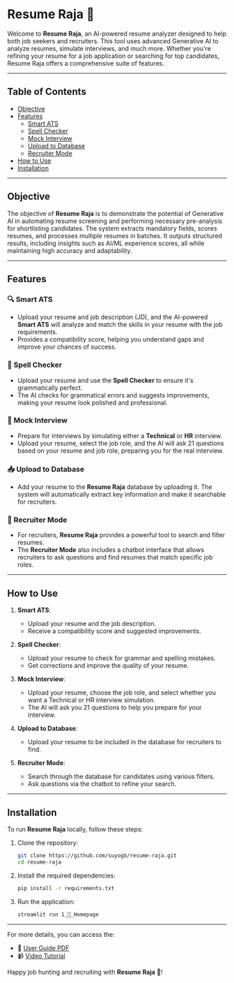 
# Resume Raja 👑

Welcome to **Resume Raja**, an AI-powered resume analyzer designed to help both job seekers and recruiters. This tool uses advanced Generative AI to analyze resumes, simulate interviews, and much more. Whether you're refining your resume for a job application or searching for top candidates, Resume Raja offers a comprehensive suite of features.

---

## Table of Contents
- [Objective](#objective)
- [Features](#features)
  - [Smart ATS](#smart-ats)
  - [Spell Checker](#spell-checker)
  - [Mock Interview](#mock-interview)
  - [Upload to Database](#upload-to-database)
  - [Recruiter Mode](#recruiter-mode)
- [How to Use](#how-to-use)
- [Installation](#installation)

---

## Objective
The objective of **Resume Raja** is to demonstrate the potential of Generative AI in automating resume screening and performing necessary pre-analysis for shortlisting candidates. The system extracts mandatory fields, scores resumes, and processes multiple resumes in batches. It outputs structured results, including insights such as AI/ML experience scores, all while maintaining high accuracy and adaptability.

---

## Features

### 🔍 Smart ATS
- Upload your resume and job description (JD), and the AI-powered **Smart ATS** will analyze and match the skills in your resume with the job requirements.
- Provides a compatibility score, helping you understand gaps and improve your chances of success.
  
### 📝 Spell Checker
- Upload your resume and use the **Spell Checker** to ensure it's grammatically perfect.
- The AI checks for grammatical errors and suggests improvements, making your resume look polished and professional.

### 🎤 Mock Interview
- Prepare for interviews by simulating either a **Technical** or **HR** interview.
- Upload your resume, select the job role, and the AI will ask 21 questions based on your resume and job role, preparing you for the real interview.

### 📥 Upload to Database
- Add your resume to the **Resume Raja** database by uploading it. The system will automatically extract key information and make it searchable for recruiters.

### 👥 Recruiter Mode
- For recruiters, **Resume Raja** provides a powerful tool to search and filter resumes.
- The **Recruiter Mode** also includes a chatbot interface that allows recruiters to ask questions and find resumes that match specific job roles.

---

## How to Use
1. **Smart ATS**:
   - Upload your resume and the job description.
   - Receive a compatibility score and suggested improvements.

2. **Spell Checker**:
   - Upload your resume to check for grammar and spelling mistakes.
   - Get corrections and improve the quality of your resume.

3. **Mock Interview**:
   - Upload your resume, choose the job role, and select whether you want a Technical or HR interview simulation.
   - The AI will ask you 21 questions to help you prepare for your interview.

4. **Upload to Database**:
   - Upload your resume to be included in the database for recruiters to find.

5. **Recruiter Mode**:
   - Search through the database for candidates using various filters.
   - Ask questions via the chatbot to refine your search.

---

## Installation

To run **Resume Raja** locally, follow these steps:

1. Clone the repository:
    ```bash
    git clone https://github.com/suyogb/resume-raja.git
    cd resume-raja
    ```

2. Install the required dependencies:
    ```bash
    pip install -r requirements.txt
    ```

3. Run the application:
    ```bash
    streamlit run 1_👑_Homepage
    ```

---

For more details, you can access the:
- 📄 [User Guide PDF](#)
- 📹 [Video Tutorial](#)

Happy job hunting and recruiting with **Resume Raja** 👑!
